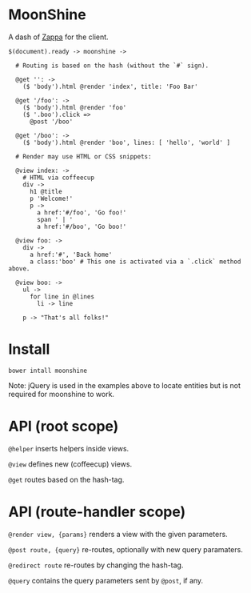 MoonShine
=========

A dash of [Zappa](https://github.com/zappajs/zappajs) for the client.

    $(document).ready -> moonshine ->

      # Routing is based on the hash (without the `#` sign).

      @get '': ->
        ($ 'body').html @render 'index', title: 'Foo Bar'

      @get '/foo': ->
        ($ 'body').html @render 'foo'
        ($ '.boo').click =>
          @post '/boo'

      @get '/boo': ->
        ($ 'body').html @render 'boo', lines: [ 'hello', 'world' ]

      # Render may use HTML or CSS snippets:

      @view index: ->
        # HTML via coffeecup
        div ->
          h1 @title
          p 'Welcome!'
          p ->
            a href:'#/foo', 'Go foo!'
            span ' | '
            a href:'#/boo', 'Go boo!'

      @view foo: ->
        div ->
          a href:'#', 'Back home'
          a class:'boo' # This one is activated via a `.click` method above.

      @view boo: ->
        ul ->
          for line in @lines
            li -> line

        p -> "That's all folks!"

Install
=======

    bower intall moonshine

Note: jQuery is used in the examples above to locate entities but is not required for moonshine to work.

API (root scope)
================

`@helper` inserts helpers inside views.

`@view` defines new (coffeecup) views.

`@get` routes based on the hash-tag.

API (route-handler scope)
=========================

`@render view, {params}` renders a view with the given parameters.

`@post route, {query}` re-routes, optionally with new query paramaters.

`@redirect route` re-routes by changing the hash-tag.

`@query` contains the query parameters sent by `@post`, if any.
